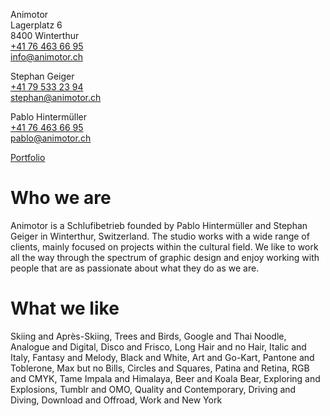Animotor<br>
Lagerplatz 6<br>
8400 Winterthur<br>
[+41 76 463 66 95](tel:+41764636695)<br>
[info@animotor.ch](mailto:info@animotor.ch)

Stephan Geiger<br>
[+41 79 533 23 94](tel:+41795332394)<br>
[stephan@animotor.ch](mailto:stephan@animotor.ch)

Pablo Hintermüller<br>
[+41 76 463 66 95](tel:+41764636695)<br>
[pablo@animotor.ch](mailto:pablo@animotor.ch)

[Portfolio](https://www.disneyworld.com/)

Who we are
===
Animotor is a Schlufibetrieb founded by Pablo Hintermüller and Stephan Geiger in Winterthur, Switzerland. The studio works with a wide range of clients, mainly focused on projects within the cultural field. We like to work all the way through the spectrum of graphic design and enjoy working with people that are as passionate about what they do as we are.

What we like
===
Skiing and Après-Skiing, Trees and Birds, Google and Thai Noodle, Analogue and Digital, Disco and Frisco, Long Hair and no Hair, Italic and Italy, Fantasy and Melody, Black and White, Art and Go-Kart, Pantone and Toblerone, Max but no Bills, Circles and Squares, Patina and Retina, RGB and CMYK, Tame Impala and Himalaya, Beer and Koala Bear, Exploring and Explosions, Tumblr and OMO, Quality and Contemporary, Driving and Diving, Download and Offroad, Work and New York
